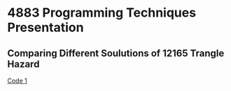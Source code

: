 # 4883 Programming Techniques Presentation
## Comparing Different Soulutions of 12165 Trangle Hazard

[Code 1](https://blog.csdn.net/keshuai19940722/article/details/47680005?spm=1001.2101.3001.6650.5&utm_medium=distribute.pc_relevant.none-task-blog-2%7Edefault%7EBlogCommendFromBaidu%7ERate-5-47680005-blog-22171689.pc_relevant_3mothn_strategy_and_data_recovery&depth_1-utm_source=distribute.pc_relevant.none-task-blog-2%7Edefault%7EBlogCommendFromBaidu%7ERate-5-47680005-blog-22171689.pc_relevant_3mothn_strategy_and_data_recovery&utm_relevant_index=6)

